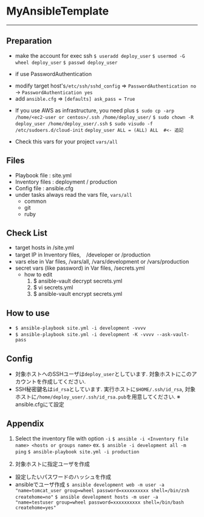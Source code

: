# MyAnsibleTemplate
----

## Preparation
* make the account for exec ssh
`$ useradd deploy_user`
`$ usermod -G wheel deploy_user`
`$ passwd deploy_user`

* if use PasswordAuthentication
- modify target host's`/etc/ssh/sshd_config` => `PasswordAuthentication no` -> `PasswordAuthentication yes`
- add `ansible.cfg` => `[defaults] ask_pass = True`

* If you use AWS as infrastructure, you need plus
`$ sudo cp -arp /home/<ec2-user or centos>/.ssh /home/deploy_user/`
`$ sudo chown -R deploy_user /home/deploy_user/.ssh`
`$ sudo visudo -f /etc/sudoers.d/cloud-init`
`deploy_user ALL = (ALL) ALL  #<- 追記`

* Check this vars for your project
`vars/all`

## Files
* Playbook file : site.yml
* Inventory files : deployment / production
* Config file : ansible.cfg
* under tasks always read the vars file, `vars/all`
  - common
  - git
  - ruby


## Check List
* target hosts in /site.yml
* target IP in Inventory files,　/developer or /production
* vars else in Var files, /vars/all, /vars/development or /vars/production
* secret vars (like password) in Var files, /secrets.yml
  - how to edit
    1. $ ansible-vault decrypt secrets.yml
    1. $ vi secrets.yml
    1. $ ansible-vault encrypt secrets.yml

## How to use
* `$ ansible-playbook site.yml -i development -vvvv`
* `$ ansible-playbook site.yml -i development -K -vvvv --ask-vault-pass`


## Config
* 対象ホストへのSSHユーザは`deploy_user`としています. 対象ホストにこのアカウントを作成してください.
* SSH秘密鍵名は`id_rsa`としています. 実行ホストに`$HOME/.ssh/id_rsa`, 対象ホストに`/home/deploy_user/.ssh/id_rsa.pub`を用意してください.
※ ansible.cfgにて設定

## Appendix
1. Select the inventory file with option `-i`
`$ ansible -i <Inventory file name> <hosts or groups name>`
    ex.
      `$ ansible -i development all -m ping`
      `$ ansible-playbook site.yml -i production`


1. 対象ホストに指定ユーザを作成
  - 設定したいパスワードのハッシュを作成
  - ansibleでユーザ作成
  `$ ansible development web -m user -a "name=tomcat_user group=wheel password=xxxxxxxxxx shell=/bin/zsh createhome=no"`
  `$ ansible development hosts -m user -a "name=testuser group=wheel password=xxxxxxxxxx shell=/bin/bash createhome=yes"`
